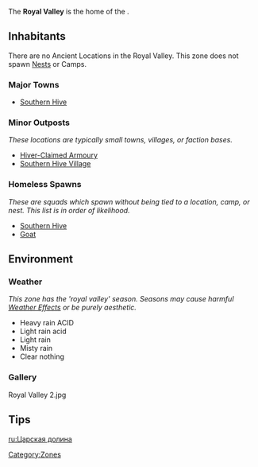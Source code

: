 The **Royal Valley** is the home of the [](03%20-%20Projects%20&%20Wikis/Kenshi/Kenshi%20Wiki/Kenshi%20Wiki%20Template/Southern_Hive.md).

## Inhabitants

There are no Ancient Locations in the Royal Valley. This zone does not
spawn [Nests](Nest.md "wikilink") or Camps.

### Major Towns

- [Southern Hive](Southern_Hive_(Location).md "wikilink")

### Minor Outposts

*These locations are typically small towns, villages, or faction bases.*

- [Hiver-Claimed Armoury](Hiver-Claimed_Armoury.md "wikilink")
- [Southern Hive Village](Southern_Hive_Village.md "wikilink")

### Homeless Spawns

*These are squads which spawn without being tied to a location, camp, or
nest. This list is in order of likelihood.*

- [Southern Hive](03%20-%20Projects%20&%20Wikis/Kenshi/Kenshi%20Wiki/Kenshi%20Wiki%20Template/Southern_Hive.md "wikilink")
- [Goat](Goat.md "wikilink")

## Environment

### Weather

*This zone has the 'royal valley' season. Seasons may cause harmful
[Weather Effects](Weather_Effects.md "wikilink") or be purely aesthetic.*

- Heavy rain ACID
- Light rain acid
- Light rain
- Misty rain
- Clear nothing

### Gallery

Royal Valley 2.jpg

## Tips

[ru:Царская долина](ru:Царская_долина "wikilink")

[Category:Zones](Category:Zones "wikilink")